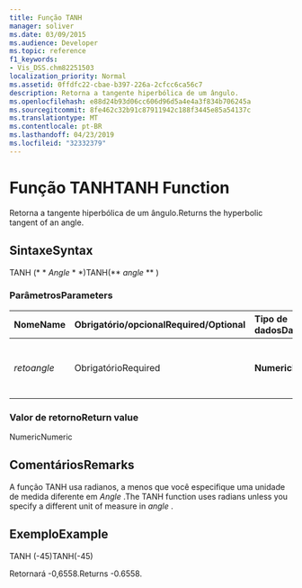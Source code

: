 ```yaml
---
title: Função TANH
manager: soliver
ms.date: 03/09/2015
ms.audience: Developer
ms.topic: reference
f1_keywords:
- Vis_DSS.chm82251503
localization_priority: Normal
ms.assetid: 0ffdfc22-cbae-b397-226a-2cfcc6ca56c7
description: Retorna a tangente hiperbólica de um ângulo.
ms.openlocfilehash: e88d24b93d06cc606d96d5a4e4a3f834b706245a
ms.sourcegitcommit: 8fe462c32b91c87911942c188f3445e85a54137c
ms.translationtype: MT
ms.contentlocale: pt-BR
ms.lasthandoff: 04/23/2019
ms.locfileid: "32332379"
---
```

# <a name="tanh-function"></a><span data-ttu-id="6ec52-103">Função TANH</span><span class="sxs-lookup"><span data-stu-id="6ec52-103">TANH Function</span></span>

<span data-ttu-id="6ec52-104">Retorna a tangente hiperbólica de um ângulo.</span><span class="sxs-lookup"><span data-stu-id="6ec52-104">Returns the hyperbolic tangent of an angle.</span></span> 
  
## <a name="syntax"></a><span data-ttu-id="6ec52-105">Sintaxe</span><span class="sxs-lookup"><span data-stu-id="6ec52-105">Syntax</span></span>

<span data-ttu-id="6ec52-106">TANH (\* \* *Angle* \* \*)</span><span class="sxs-lookup"><span data-stu-id="6ec52-106">TANH(\*\* *angle* \*\* )</span></span> 
  
### <a name="parameters"></a><span data-ttu-id="6ec52-107">Parâmetros</span><span class="sxs-lookup"><span data-stu-id="6ec52-107">Parameters</span></span>

|<span data-ttu-id="6ec52-108">**Nome**</span><span class="sxs-lookup"><span data-stu-id="6ec52-108">**Name**</span></span>|<span data-ttu-id="6ec52-109">**Obrigatório/opcional**</span><span class="sxs-lookup"><span data-stu-id="6ec52-109">**Required/Optional**</span></span>|<span data-ttu-id="6ec52-110">**Tipo de dados**</span><span class="sxs-lookup"><span data-stu-id="6ec52-110">**Data Type**</span></span>|<span data-ttu-id="6ec52-111">**Descrição**</span><span class="sxs-lookup"><span data-stu-id="6ec52-111">**Description**</span></span>|
|:-----|:-----|:-----|:-----|
| <span data-ttu-id="6ec52-112">_reto_</span><span class="sxs-lookup"><span data-stu-id="6ec52-112">_angle_</span></span> <br/> |<span data-ttu-id="6ec52-113">Obrigatório</span><span class="sxs-lookup"><span data-stu-id="6ec52-113">Required</span></span>  <br/> |<span data-ttu-id="6ec52-114">**Numeric**</span><span class="sxs-lookup"><span data-stu-id="6ec52-114">**Numeric**</span></span> <br/> |<span data-ttu-id="6ec52-115">O ângulo do qual obter a tangente hiperbólico.</span><span class="sxs-lookup"><span data-stu-id="6ec52-115">The angle of which to get the hypbolic tangent.</span></span>  <br/> |
   
### <a name="return-value"></a><span data-ttu-id="6ec52-116">Valor de retorno</span><span class="sxs-lookup"><span data-stu-id="6ec52-116">Return value</span></span>

<span data-ttu-id="6ec52-117">Numeric</span><span class="sxs-lookup"><span data-stu-id="6ec52-117">Numeric</span></span>
  
## <a name="remarks"></a><span data-ttu-id="6ec52-118">Comentários</span><span class="sxs-lookup"><span data-stu-id="6ec52-118">Remarks</span></span>

<span data-ttu-id="6ec52-119">A função TANH usa radianos, a menos que você especifique uma unidade de medida diferente em *Angle* .</span><span class="sxs-lookup"><span data-stu-id="6ec52-119">The TANH function uses radians unless you specify a different unit of measure in  *angle*  .</span></span> 
  
## <a name="example"></a><span data-ttu-id="6ec52-120">Exemplo</span><span class="sxs-lookup"><span data-stu-id="6ec52-120">Example</span></span>

<span data-ttu-id="6ec52-121">TANH (-45)</span><span class="sxs-lookup"><span data-stu-id="6ec52-121">TANH(-45)</span></span> 
  
<span data-ttu-id="6ec52-122">Retornará -0,6558.</span><span class="sxs-lookup"><span data-stu-id="6ec52-122">Returns -0.6558.</span></span> 
  

